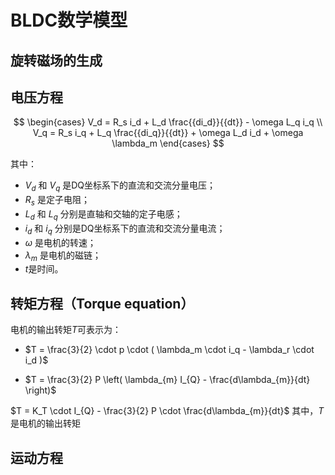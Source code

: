 # BLDC数学模型

## 旋转磁场的生成

## 电压方程

$$
\begin{cases}
V_d = R_s i_d + L_d \frac{{di_d}}{{dt}} - \omega L_q i_q \\
V_q = R_s i_q + L_q \frac{{di_q}}{{dt}} + \omega L_d i_d + \omega \lambda_m
\end{cases}
$$

其中：

- $V_d$ 和 $V_q$ 是DQ坐标系下的直流和交流分量电压；
- $R_s$ 是定子电阻；
- $L_d$ 和 $L_q$ 分别是直轴和交轴的定子电感；
- $i_d$ 和 $i_q$ 分别是DQ坐标系下的直流和交流分量电流；
- $\omega$ 是电机的转速；
- $\lambda_m$ 是电机的磁链；
- $t$是时间。

## 转矩方程（Torque equation）

电机的输出转矩$T$可表示为：

- $T = \frac{3}{2} \cdot p \cdot ( \lambda_m \cdot i_q - \lambda_r \cdot i_d )$

- $T = \frac{3}{2} P \left( \lambda_{m} I_{Q} - \frac{d\lambda_{m}}{dt} \right)$

$T = K_T \cdot I_{Q} - \frac{3}{2} P \cdot \frac{d\lambda_{m}}{dt}$
其中，$T$ 是电机的输出转矩

## 运动方程
